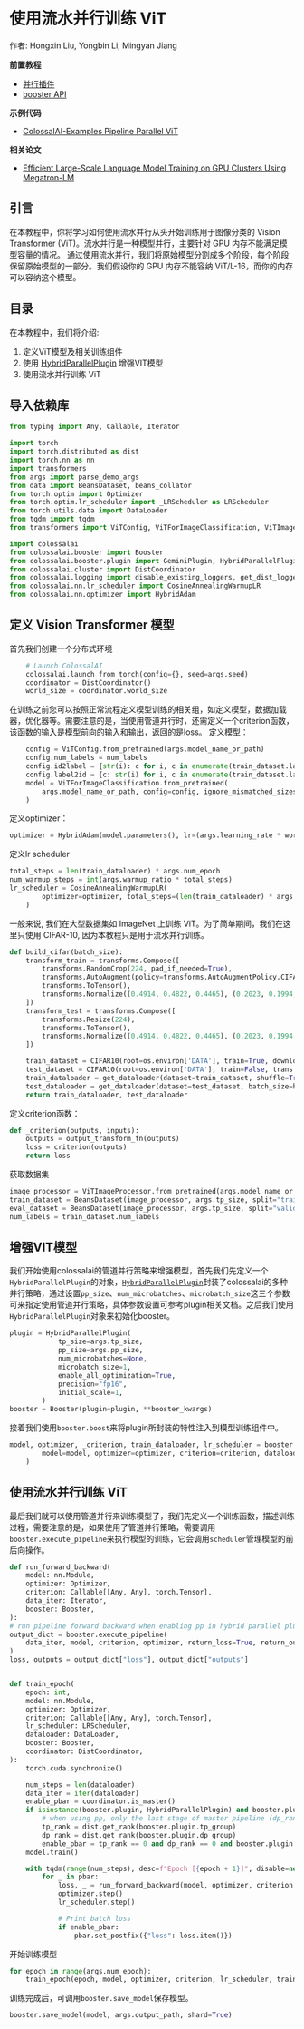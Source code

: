 # 使用流水并行训练 ViT

作者: Hongxin Liu, Yongbin Li, Mingyan Jiang

**前置教程**
- [并行插件](../basics/booster_plugins.md)
- [booster API](../basics/booster_api.md)

**示例代码**
- [ColossalAI-Examples Pipeline Parallel ViT](https://github.com/hpcaitech/ColossalAI/tree/main/examples/images/vit)

**相关论文**
- [Efficient Large-Scale Language Model Training on GPU Clusters Using Megatron-LM](https://arxiv.org/abs/2104.04473)

## 引言

在本教程中，你将学习如何使用流水并行从头开始训练用于图像分类的 Vision Transformer (ViT)。流水并行是一种模型并行，主要针对 GPU 内存不能满足模型容量的情况。
通过使用流水并行，我们将原始模型分割成多个阶段，每个阶段保留原始模型的一部分。我们假设你的 GPU 内存不能容纳 ViT/L-16，而你的内存可以容纳这个模型。

##  目录

在本教程中，我们将介绍:

1. 定义ViT模型及相关训练组件
2. 使用 [HybridParallelPlugin](../basics/booster_plugins.md) 增强VIT模型
3. 使用流水并行训练 ViT

## 导入依赖库

```python
from typing import Any, Callable, Iterator

import torch
import torch.distributed as dist
import torch.nn as nn
import transformers
from args import parse_demo_args
from data import BeansDataset, beans_collator
from torch.optim import Optimizer
from torch.optim.lr_scheduler import _LRScheduler as LRScheduler
from torch.utils.data import DataLoader
from tqdm import tqdm
from transformers import ViTConfig, ViTForImageClassification, ViTImageProcessor

import colossalai
from colossalai.booster import Booster
from colossalai.booster.plugin import GeminiPlugin, HybridParallelPlugin, LowLevelZeroPlugin, TorchDDPPlugin
from colossalai.cluster import DistCoordinator
from colossalai.logging import disable_existing_loggers, get_dist_logger
from colossalai.nn.lr_scheduler import CosineAnnealingWarmupLR
from colossalai.nn.optimizer import HybridAdam
```
## 定义 Vision Transformer 模型
首先我们创建一个分布式环境
```python
    # Launch ColossalAI
    colossalai.launch_from_torch(config={}, seed=args.seed)
    coordinator = DistCoordinator()
    world_size = coordinator.world_size
```
在训练之前您可以按照正常流程定义模型训练的相关组，如定义模型，数据加载器，优化器等。需要注意的是，当使用管道并行时，还需定义一个criterion函数，该函数的输入是模型前向的输入和输出，返回的是loss。
定义模型：
```python
    config = ViTConfig.from_pretrained(args.model_name_or_path)
    config.num_labels = num_labels
    config.id2label = {str(i): c for i, c in enumerate(train_dataset.label_names)}
    config.label2id = {c: str(i) for i, c in enumerate(train_dataset.label_names)}
    model = ViTForImageClassification.from_pretrained(
        args.model_name_or_path, config=config, ignore_mismatched_sizes=True
    )
```
定义optimizer：
```python
optimizer = HybridAdam(model.parameters(), lr=(args.learning_rate * world_size), weight_decay=args.weight_decay)
```
定义lr scheduler
```python
total_steps = len(train_dataloader) * args.num_epoch
num_warmup_steps = int(args.warmup_ratio * total_steps)
lr_scheduler = CosineAnnealingWarmupLR(
        optimizer=optimizer, total_steps=(len(train_dataloader) * args.num_epoch), warmup_steps=num_warmup_steps
    )
```
一般来说, 我们在大型数据集如 ImageNet 上训练 ViT。为了简单期间，我们在这里只使用 CIFAR-10, 因为本教程只是用于流水并行训练。

```python
def build_cifar(batch_size):
    transform_train = transforms.Compose([
        transforms.RandomCrop(224, pad_if_needed=True),
        transforms.AutoAugment(policy=transforms.AutoAugmentPolicy.CIFAR10),
        transforms.ToTensor(),
        transforms.Normalize((0.4914, 0.4822, 0.4465), (0.2023, 0.1994, 0.2010)),
    ])
    transform_test = transforms.Compose([
        transforms.Resize(224),
        transforms.ToTensor(),
        transforms.Normalize((0.4914, 0.4822, 0.4465), (0.2023, 0.1994, 0.2010)),
    ])

    train_dataset = CIFAR10(root=os.environ['DATA'], train=True, download=True, transform=transform_train)
    test_dataset = CIFAR10(root=os.environ['DATA'], train=False, transform=transform_test)
    train_dataloader = get_dataloader(dataset=train_dataset, shuffle=True, batch_size=batch_size, pin_memory=True)
    test_dataloader = get_dataloader(dataset=test_dataset, batch_size=batch_size, pin_memory=True)
    return train_dataloader, test_dataloader
```
定义criterion函数：
```python
def _criterion(outputs, inputs):
    outputs = output_transform_fn(outputs)
    loss = criterion(outputs)
    return loss
```
获取数据集
```python
image_processor = ViTImageProcessor.from_pretrained(args.model_name_or_path)
train_dataset = BeansDataset(image_processor, args.tp_size, split="train")
eval_dataset = BeansDataset(image_processor, args.tp_size, split="validation")
num_labels = train_dataset.num_labels
```
## 增强VIT模型
我们开始使用colossalai的管道并行策略来增强模型，首先我们先定义一个`HybridParallelPlugin`的对象，[`HybridParallelPlugin`](../basics/booster_plugins.md)封装了colossalai的多种并行策略，通过设置`pp_size`、`num_microbatches`、`microbatch_size`这三个参数可来指定使用管道并行策略，具体参数设置可参考plugin相关文档。之后我们使用`HybridParallelPlugin`对象来初始化booster。
```python
plugin = HybridParallelPlugin(
            tp_size=args.tp_size,
            pp_size=args.pp_size,
            num_microbatches=None,
            microbatch_size=1,
            enable_all_optimization=True,
            precision="fp16",
            initial_scale=1,
        )
booster = Booster(plugin=plugin, **booster_kwargs)
```
接着我们使用`booster.boost`来将plugin所封装的特性注入到模型训练组件中。
```python
model, optimizer, _criterion, train_dataloader, lr_scheduler = booster.boost(
        model=model, optimizer=optimizer, criterion=criterion, dataloader=train_dataloader, lr_scheduler=lr_scheduler
    )
```
## 使用流水并行训练 ViT
最后我们就可以使用管道并行来训练模型了，我们先定义一个训练函数，描述训练过程，需要注意的是，如果使用了管道并行策略，需要调用`booster.execute_pipeline`来执行模型的训练，它会调用`scheduler`管理模型的前后向操作。
```python
def run_forward_backward(
    model: nn.Module,
    optimizer: Optimizer,
    criterion: Callable[[Any, Any], torch.Tensor],
    data_iter: Iterator,
    booster: Booster,
):
# run pipeline forward backward when enabling pp in hybrid parallel plugin
output_dict = booster.execute_pipeline(
    data_iter, model, criterion, optimizer, return_loss=True, return_outputs=True
)
loss, outputs = output_dict["loss"], output_dict["outputs"]


def train_epoch(
    epoch: int,
    model: nn.Module,
    optimizer: Optimizer,
    criterion: Callable[[Any, Any], torch.Tensor],
    lr_scheduler: LRScheduler,
    dataloader: DataLoader,
    booster: Booster,
    coordinator: DistCoordinator,
):
    torch.cuda.synchronize()

    num_steps = len(dataloader)
    data_iter = iter(dataloader)
    enable_pbar = coordinator.is_master()
    if isinstance(booster.plugin, HybridParallelPlugin) and booster.plugin.pp_size > 1:
        # when using pp, only the last stage of master pipeline (dp_rank and tp_rank are both zero) shows pbar
        tp_rank = dist.get_rank(booster.plugin.tp_group)
        dp_rank = dist.get_rank(booster.plugin.dp_group)
        enable_pbar = tp_rank == 0 and dp_rank == 0 and booster.plugin.stage_manager.is_last_stage()
    model.train()

    with tqdm(range(num_steps), desc=f"Epoch [{epoch + 1}]", disable=not enable_pbar) as pbar:
        for _ in pbar:
            loss, _ = run_forward_backward(model, optimizer, criterion, data_iter, booster)
            optimizer.step()
            lr_scheduler.step()

            # Print batch loss
            if enable_pbar:
                pbar.set_postfix({"loss": loss.item()})
```
开始训练模型
```python
for epoch in range(args.num_epoch):
    train_epoch(epoch, model, optimizer, criterion, lr_scheduler, train_dataloader, booster, coordinator)
```
训练完成后，可调用`booster.save_model`保存模型。
```python
booster.save_model(model, args.output_path, shard=True)
```
<!-- doc-test-command: echo  -->
